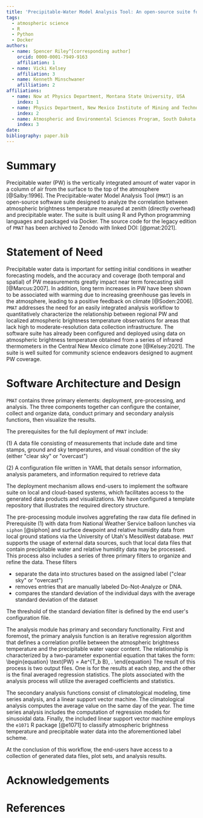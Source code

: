 ```yaml
---
title: 'Precipitable-Water Model Analysis Tool: An open-source suite for estimating precipitable water with low-cost instrumentation.'
tags:
  - atmospheric science
  - R
  - Python
  - Docker
authors:
  - name: Spencer Riley^[corresponding author]
    orcid: 0000-0001-7949-9163 
    affiliation: 1
  - name: Vicki Kelsey
    affiliation: 3
  - name: Kenneth Minschwaner
    afilliation: 2
affiliations:
  - name: Now at Physics Department, Montana State University, USA
    index: 1
  - name: Physics Department, New Mexico Institute of Mining and Technology, USA
    index: 2
  - name: Atmospheric and Environmental Sciences Program, South Dakota School of Mines and Technology, USA
    index: 3
date:
bibliography: paper.bib
---
```

# Summary
Precipitable water (PW) is the vertically integrated amount of water vapor in a column of air from the surface to the top of the atmosphere [@Salby:1996]. The Precipitable-water Model Analysis Tool (``PMAT``) is an open-source software suite designed to analyze the correlation between atmospheric brightness temperature measured at zenith (directly overhead) and precipitable water. The suite is built using R and Python programming languages and packaged via Docker.  The source code for the legacy edition of ``PMAT`` has been archived to Zenodo with linked DOI: [@pmat:2021].

# Statement of Need
Precipitable water data is important for setting initial conditions in weather forecasting models, and the accuracy and coverage (both temporal and spatial) of PW measurements greatly impact near term forecasting skill [@Marcus:2007].  In addition, long term increases in PW have been shown to be associated with warming due to increasing greenhouse gas levels in the atmosphere, leading to a positive feedback on climate [@Soden:2006]. ``PMAT`` addresses the need for an easily integrated analysis workflow to quantitatively characterize the relationship between regional PW and localized atmospheric brightness temperature observations for areas that lack high to moderate-resolution data collection infrastructure. The software suite has already been configured and deployed using data on atmospheric brightness temperature obtained from a series of infrared thermometers in the Central New Mexico climate zone [@Kelsey:2021]. The suite is well suited for community science endeavors designed to augment PW coverage. 

# Software Architecture and Design
``PMAT`` contains three primary elements: deployment, pre-processing, and analysis. The three components together can configure the container, collect and organize data, conduct primary and secondary analysis functions, then visualize the results. 

The prerequisites for the full deployment of ``PMAT`` include:

(1) A data file consisting of measurements that include date and time stamps, ground and sky temperatures, and visual condition of the sky (either "clear sky" or "overcast")

(2) A configuration file written in YAML that details sensor information, analysis parameters, and information required to retrieve data

The deployment mechanism allows end-users to implement the software suite on local and cloud-based systems, which facilitates access to the generated data products and visualizations. We have configured a template repository that illustrates the required directory structure. 
 
The pre-processing module involves aggrefating the raw data file defined in Prerequisite (1) with data from National Weather Service balloon lunches via `siphon` [@siphon] and surface dewpoint and relative humidity data from local ground stations via the University of Utah's MesoWest database. ``PMAT`` supports the usage of external data sources, such that local data files that contain precipitable water and relative humidity data may be processed. This process also includes a series of three primary filters to organize and refine the data. These filters

- separate the data into structures based on the assigned label ("clear sky" or "overcast")
- removes entries that are manually labeled Do-Not-Analyze or DNA.
- compares the standard deviation of the individual days with the average standard deviation of the dataset

The threshold of the standard deviation filter is defined by the end user's configuration file. 

The analysis module has primary and secondary functionality. First and foremost, the primary analysis function is an iterative regression algorithm that defines a correlation profile between the atmospheric brightness temperature and the precipitable water vapor content. The relationship is characterized by a two-parameter exponential equation that takes the form:
\begin{equation}
\text{PW} = Ae^{T_b B}\, .
\end{equation}
The result of this process is two output files. One is for the results at each step, and the other is the final averaged regression statistics. The plots associated with the analysis process will utilize the averaged coefficients and statistics.

The secondary analysis functions consist of climatological modeling, time series analysis, and a linear support vector machine. The climatological analysis computes the average value on the same day of the year. The time series analysis includes the computation of regression models for sinusoidal data. Finally, the included linear support vector machine employs the ``e1071`` R package [@e1071] to classify atmospheric brightness temperature and precipitable water data into the aforementioned label scheme.

At the conclusion of this workflow, the end-users have access to a collection of generated data files, plot sets, and analysis results.

# Acknowledgements

# References
